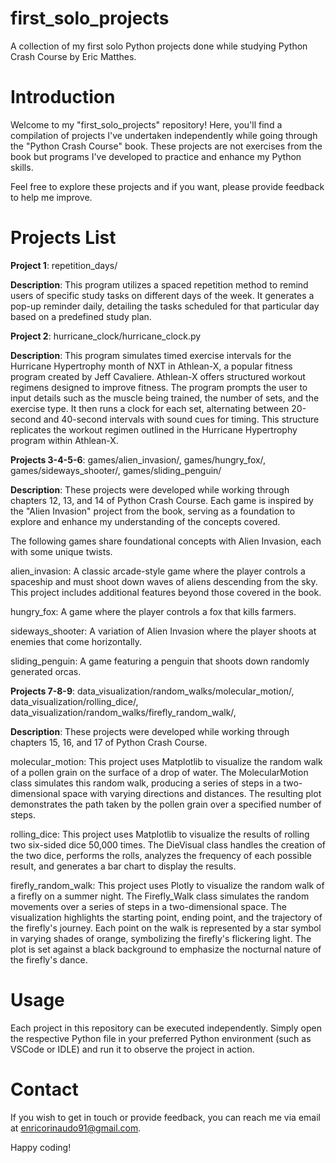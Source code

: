 # first_solo_projects

A collection of my first solo Python projects done while studying Python Crash Course by Eric Matthes.

# Introduction

Welcome to my "first_solo_projects" repository! Here, you'll find a compilation of projects I've undertaken independently while going through the "Python Crash Course" book. These projects are not exercises from the book but programs I've developed to practice and enhance my Python skills.

Feel free to explore these projects and if you want, please provide feedback to help me improve.

# Projects List

**Project 1**: repetition_days/

**Description**:
This program utilizes a spaced repetition method to remind users of specific study tasks on different days of the week. It generates a pop-up reminder daily, detailing the tasks scheduled for that particular day based on a predefined study plan.

**Project 2**: hurricane_clock/hurricane_clock.py

**Description**:
This program simulates timed exercise intervals for the Hurricane Hypertrophy month of NXT in Athlean-X, a popular fitness program created by Jeff Cavaliere. Athlean-X offers structured workout regimens designed to improve fitness. The program prompts the user to input details such as the muscle being trained, the number of sets, and the exercise type. It then runs a clock for each set, alternating between 20-second and 40-second intervals with sound cues for timing. This structure replicates the workout regimen outlined in the Hurricane Hypertrophy program within Athlean-X.

**Projects 3-4-5-6**: games/alien_invasion/, games/hungry_fox/, games/sideways_shooter/, games/sliding_penguin/

**Description**:
These projects were developed while working through chapters 12, 13, and 14 of Python Crash Course. Each game is inspired by the "Alien Invasion" project from the book, serving as a foundation to explore and enhance my understanding of the concepts covered.

The following games share foundational concepts with Alien Invasion, each with some unique twists.

alien_invasion: A classic arcade-style game where the player controls a spaceship and must shoot down waves of aliens descending from the sky. This project includes additional features beyond those covered in the book.

hungry_fox: A game where the player controls a fox that kills farmers.

sideways_shooter: A variation of Alien Invasion where the player shoots at enemies that come horizontally.

sliding_penguin: A game featuring a penguin that shoots down randomly generated orcas.

**Projects 7-8-9**:  data_visualization/random_walks/molecular_motion/, data_visualization/rolling_dice/, data_visualization/random_walks/firefly_random_walk/, 

**Description**:
These projects were developed while working through chapters 15, 16, and 17 of Python Crash Course.

molecular_motion: This project uses Matplotlib to visualize the random walk of a pollen grain on the surface of a drop of water. The MolecularMotion class simulates this random walk, producing a series of steps in a two-dimensional space with varying directions and distances. The resulting plot demonstrates the path taken by the pollen grain over a specified number of steps.

rolling_dice: This project uses Matplotlib to visualize the results of rolling two six-sided dice 50,000 times. The DieVisual class handles the creation of the two dice, performs the rolls, analyzes the frequency of each possible result, and generates a bar chart to display the results.

firefly_random_walk: This project uses Plotly to visualize  the random walk of a firefly on a summer night. The Firefly_Walk class simulates the random movements over a series of steps in a two-dimensional space. The visualization highlights the starting point, ending point, and the trajectory of the firefly's journey. Each point on the walk is represented by a star symbol in varying shades of orange, symbolizing the firefly's flickering light. The plot is set against a black background to emphasize the nocturnal nature of the firefly's dance.

# Usage

Each project in this repository can be executed independently. Simply open the respective Python file in your preferred Python environment (such as VSCode or IDLE) and run it to observe the project in action.

# Contact

If you wish to get in touch or provide feedback, you can reach me via email at enricorinaudo91@gmail.com.

Happy coding!
